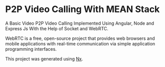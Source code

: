 # P2P Video Calling With MEAN Stack

A Basic Video P2P Video Calling Implemented Using Angular, Node and Express Js With the Help of Socket and WebRTC.

WebRTC is a free, open-source project that provides web browsers and mobile applications with real-time communication via simple application programming interfaces.

This project was generated using [Nx](https://nx.dev).
